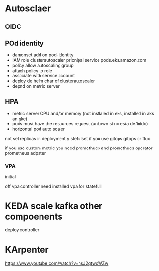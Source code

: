 # Autosclaer



## OIDC

## POd identity

- damonset add on pod-identity
- IAM role clusterautoscaler pricnipal service pods.eks.amazon.com
- policy allow autoscaling group
- attach policy to role
- associate with service account
- deploy de helm char of  clusterautoscaler
- depnd on metric server

## HPA
- metric server CPU and/or memory (not instlaled in eks, installed in aks an gke)
- pods must have the resources request (unkown si no esta definido)
- horizontal pod auto scaler

not set replicas in deployment y stefulset if you use gitops gitops or flux

if you use custom metric you need promethues  and promethues operator
prometheus adpater 

### VPA 

initial

off
vpa controller need installed
vpa for statefull

# KEDA scale kafka other compoenents

deploy controller

# KArpenter



https://www.youtube.com/watch?v=hsJ2qtwoWZw

